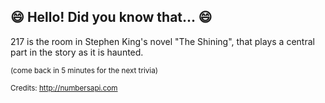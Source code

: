 ## :smile: Hello! Did you know that... :smile:
217 is the room in Stephen King's novel "The Shining", that plays a central part in the story as it is haunted.

<sup>(come back in 5 minutes for the next trivia)</sup>


<sup>Credits: http://numbersapi.com</sup>
